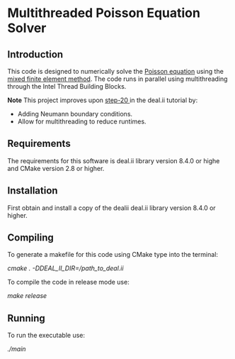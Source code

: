 # Multithreaded Poisson Equation Solver

## Introduction
This code is designed to numerically solve the <a href="https://en.wikipedia.org/wiki/Poisson's_equation"> Poisson equation</a> using the <a href="https://en.wikipedia.org/wiki/Mixed_finite_element_method"> mixed finite element method</a>.  The code runs in parallel using multithreading through the Intel Thread Building Blocks.

**Note** 
This project improves upon <a href="https://www.dealii.org/8.4.1/doxygen/deal.II/step_20.html"> step-20 </a>in the deal.ii tutorial by:

- Adding Neumann boundary conditions.
- Allow for multithreading to reduce runtimes.
 
## Requirements
The requirements for this software is deal.ii library version 8.4.0 or highe and CMake version 2.8 or higher.

## Installation
First obtain and install a copy of the dealii deal.ii library version 8.4.0 or higher. 

## Compiling
To generate a makefile for this code using CMake type into the terminal:

*cmake . -DDEAL_II_DIR=/path_to_deal.ii*

To compile the code in release mode use:

*make release*

## Running
To run the executable use:

*./main*
